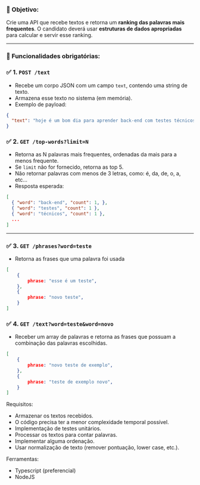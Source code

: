 ### 🎯 Objetivo:

Crie uma API que recebe textos e retorna um **ranking das palavras mais frequentes**. O candidato deverá usar **estruturas de dados apropriadas** para calcular e servir esse ranking.

---

### 📌 Funcionalidades obrigatórias:

### ✅ 1. `POST /text`

- Recebe um corpo JSON com um campo `text`, contendo uma string de texto.
- Armazena esse texto no sistema (em memória).
- Exemplo de payload:

```json
{
  "text": "hoje é um bom dia para aprender back-end com testes técnicos"
}

```

### ✅ 2. `GET /top-words?limit=N`

- Retorna as N palavras mais frequentes, ordenadas da mais para a menos frequente.
- Se `limit` não for fornecido, retorna as top 5.
- Não retornar palavras com menos de 3 letras, como: é, da, de, o, a, etc…
- Resposta esperada:

```json
[
  { "word": "back-end", "count": 1, },
  { "word": "testes", "count": 1 },
  { "word": "técnicos", "count": 1 },
  ...
]

```

---

### ✅ 3. `GET /phrases?word=teste`

- Retorna as frases que uma palavra foi usada

```json
[
	{
		phrase: "esse é um teste",
	},
	{
		phrase: "novo teste",
	}
]
```

### ✅ 4. `GET /text?word=teste&word=novo`

- Receber um array de palavras e retorna as frases que possuam a combinação das palavras escolhidas.

```json
[
	{
		phrase: "novo teste de exemplo",
	},	
	{
		phrase: "teste de exemplo novo",
	}
]
```

Requisitos:

- Armazenar os textos recebidos.
- O código precisa ter a menor complexidade temporal possível.
- Implementação de testes unitários.
- Processar os textos para contar palavras.
- Implementar alguma ordenação.
- Usar normalização de texto (remover pontuação, lower case, etc.).

Ferramentas:

- Typescript (preferencial)
- NodeJS